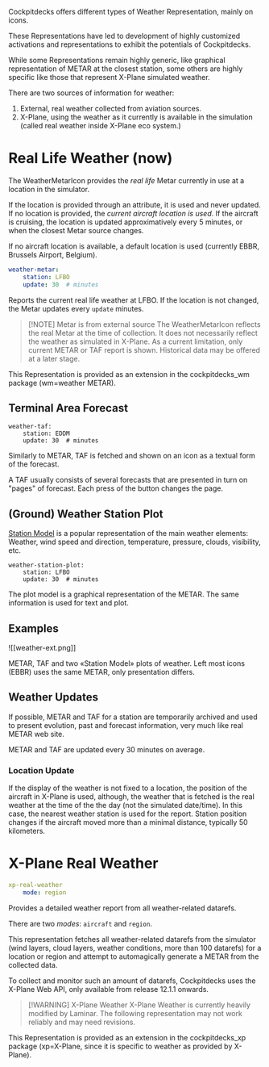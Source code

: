 Cockpitdecks offers different types of Weather Representation, mainly on icons.

These Representations have led to development of highly customized activations and representations to exhibit the potentials of Cockpitdecks.

While some Representations remain highly generic, like graphical representation of METAR at the closest station, some others are highly specific like those that represent X-Plane simulated weather.

There are two sources of information for weather:

1. External, real weather collected from aviation sources.
2. X-Plane, using the weather as it currently is available in the simulation (called real weather inside X-Plane eco system.)

# Real Life Weather (now)

The WeatherMetarIcon provides the *real life* Metar currently in use at a location in the simulator.

If the location is provided through an attribute, it is used and never updated. If no location is provided, the *current aircraft location is used*. If the aircraft is cruising, the location is updated approximatively every 5 minutes, or when the closest Metar source changes.

If no aircraft location is available, a default location is used (currently EBBR, Brussels Airport, Belgium).

```yaml hl_lines="1"
weather-metar:
	station: LFBO
	update: 30  # minutes
```

Reports the current real life weather at LFBO. If the location is not changed, the Metar updates every `update` minutes.

> [!NOTE] Metar is from external source
> The WeatherMetarIcon reflects the real Metar at the time of collection. It does not necessarily reflect the weather as simulated in X-Plane.
> As a current limitation, only current METAR or TAF report is shown. Historical data may be offered at a later stage.

This Representation is provided as an extension in the cockpitdecks_wm package (wm=weather METAR).

## Terminal Area Forecast

```
weather-taf:
	station: EDDM
	update: 30  # minutes
```

Similarly to METAR, TAF is fetched and shown on an icon as a textual form of the forecast.

A TAF usually consists of several forecasts that are presented in turn on "pages" of forecast. Each press of the button changes the page.

## (Ground) Weather Station Plot

[Station Model](https://en.wikipedia.org/wiki/Station_model) is a popular representation of the main weather elements: Weather, wind speed and direction, temperature, pressure, clouds, visibility, etc.

```
weather-station-plot:
	station: LFBO
	update: 30  # minutes
```

The plot model is a graphical representation of the METAR. The same information is used for text and plot.

## Examples

![[weather-ext.png]]

METAR, TAF and two «Station Model» plots of weather. Left most icons (EBBR) uses the same METAR, only presentation differs.

## Weather Updates

If possible, METAR and TAF for a station are temporarily archived and used to present evolution, past and forecast information, very much like real METAR web site.

METAR and TAF are updated every 30 minutes on average.

### Location Update

If the display of the weather is not fixed to a location, the position of the aircraft in X-Plane is used, although, the weather that is fetched is the real weather at the time of the the day (not the simulated date/time). In this case, the nearest weather station is used for the report. Station position changes if the aircraft moved more than a minimal distance, typically 50 kilometers.

# X-Plane Real Weather

```yaml
xp-real-weather
	mode: region
```

Provides a detailed weather report from all weather-related datarefs.

There are two *modes*: `aircraft` and `region`.

This representation fetches all weather-related datarefs from the simulator (wind layers, cloud layers, weather conditions, more than 100 datarefs) for a location or region and attempt to automagically generate a METAR from the collected data.

To collect and monitor such an amount of datarefs, Cockpitdecks uses the X-Plane Web API, only available from release 12.1.1 onwards.

> [!WARNING] X-Plane Weather
> X-Plane Weather is currently heavily modified by Laminar. The following representation may not work reliably and may need revisions.

This Representation is provided as an extension in the cockpitdecks_xp package (xp=X-Plane, since it is specific to weather as provided by X-Plane).
